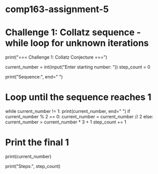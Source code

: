 # comp163-assignment-5
# Challenge 1: Collatz sequence - while loop for unknown iterations
print("=== Challenge 1: Collatz Conjecture ===")

current_number = int(input("Enter starting number: "))
step_count = 0

print("Sequence:", end=" ")

# Loop until the sequence reaches 1
while current_number != 1:
    print(current_number, end=" ")
    if current_number % 2 == 0:
        current_number = current_number // 2
    else:
        current_number = current_number * 3 + 1
    step_count += 1

# Print the final 1
print(current_number)

print("Steps:", step_count)
